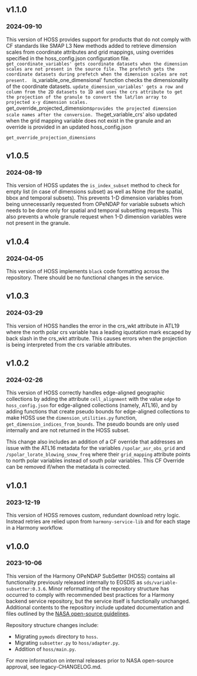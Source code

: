 ## v1.1.0
### 2024-09-10

This version of HOSS provides support for products that do not comply with CF standards like SMAP L3
New methods added to retrieve dimension scales from coordinate attributes and grid mappings, using
overrides specified in the hoss_config.json configuration file. `get_coordinate_variables' gets coordinate
datasets when the dimension scales are not present in the source file. The prefetch gets the coordinate
datasets during prefetch when the dimension scales are not present.  `is_variable_one_dimensional' function
checks the dimensionality of the coordinate datasets. `update_dimension_variables' gets a row and column
from the 2D datasets to 1D and uses the crs attribute to get the projection of the granule to convert the
lat/lon array to projected x-y dimension scales. `get_override_projected_dimensions` provides the projected
dimension scale names after the conversion. The `get_variable_crs' also updated when the
grid mapping variable does not exist in the granule and an override is provided in an updated hoss_config.json

`get_override_projection_dimensions`

## v1.0.5
### 2024-08-19

This version of HOSS updates the `is_index_subset` method to check for empty list (in case of dimensions subset)
as well as None (for the spatial, bbox and temporal subsets). This prevents 1-D dimension variables from being
unnecessarily requested from OPeNDAP for variable subsets which needs to be done only for spatial and temporal
subsetting requests. This also prevents a whole granule request when 1-D dimension variables were not present
in the granule.

## v1.0.4
### 2024-04-05

This version of HOSS implements `black` code formatting across the repository.
There should be no functional changes in the service.

## v1.0.3
### 2024-03-29

This version of HOSS handles the error in the crs_wkt attribute in ATL19 where the
north polar crs variable has a leading iquotation mark escaped by back slash in the
crs_wkt attribute. This causes errors when the projection is being interpreted from
the crs variable attributes.

## v1.0.2
### 2024-02-26

This version of HOSS correctly handles edge-aligned geographic collections by
adding the attribute `cell_alignment` with the value `edge` to `hoss_config.json`
for edge-aligned collections (namely, ATL16), and by adding functions that
create pseudo bounds for edge-aligned collections to make HOSS use the
`dimension_utilities.py` function, `get_dimension_indices_from_bounds`. The
pseudo bounds are only used internally and are not returned in the HOSS subset.

This change also includes an addition of a CF override that addresses an
issue with the ATL16 metadata for the variables `/spolar_asr_obs_grid` and
`/spolar_lorate_blowing_snow_freq` where their `grid_mapping` attribute points
to north polar variables instead of south polar variables. This CF Override
can be removed if/when the metadata is corrected.

## v1.0.1
### 2023-12-19

This version of HOSS removes custom, redundant download retry logic. Instead
retries are relied upon from `harmony-service-lib` and for each stage in a
Harmony workflow.

## v1.0.0
### 2023-10-06

This version of the Harmony OPeNDAP SubSetter (HOSS) contains all functionality
previously released internally to EOSDIS as `sds/variable-subsetter:0.3.6`.
Minor reformatting of the repository structure has occurred to comply with
recommended best practices for a Harmony backend service repository, but the
service itself is functionally unchanged. Additional contents to the repository
include updated documentation and files outlined by the
[NASA open-source guidelines](https://code.nasa.gov/#/guide).

Repository structure changes include:

* Migrating `pymods` directory to `hoss`.
* Migrating `subsetter.py` to `hoss/adapter.py`.
* Addition of `hoss/main.py`.

For more information on internal releases prior to NASA open-source approval,
see legacy-CHANGELOG.md.
